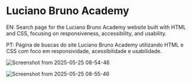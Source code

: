 # Luciano Bruno Academy

EN: Search page for the Luciano Bruno Academy website built with HTML and CSS, focusing on responsiveness, accessibility, and usability.

PT: Página de buscas do site Luciano Bruno Academy utilizando HTML e CSS com foco em responsividade, acessibilidade e usabilidade.

![Screenshot from 2025-05-25 08-54-46](https://github.com/user-attachments/assets/ea256cb8-3b76-4c00-b88d-4593af25f179)

![Screenshot from 2025-05-25 08-55-46](https://github.com/user-attachments/assets/5b045ebc-324b-42fb-851f-ee874c012bbb)
